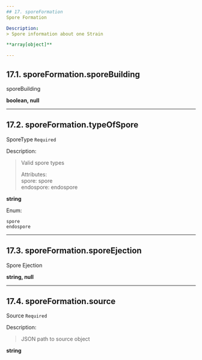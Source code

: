```yaml
---
## 17. sporeFormation
Spore Formation  

Description:
> Spore information about one Strain  

**array[object]**

---
```

## 17.1. sporeFormation.sporeBuilding
sporeBuilding  

**boolean, null**

---
## 17.2. sporeFormation.typeOfSpore
SporeType  `Required`

Description:
> Valid spore types  
>  
> Attributes:  
>     spore: spore  
>     endospore: endospore  

**string**

Enum:

	spore
	endospore

---
## 17.3. sporeFormation.sporeEjection
Spore Ejection  

**string, null**

---
## 17.4. sporeFormation.source
Source  `Required`

Description:
> JSON path to source object  

**string**
